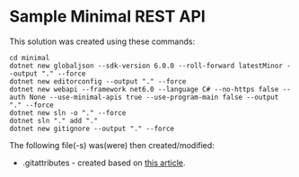 # Sample Minimal REST API

This solution was created using these commands:

```
cd minimal
dotnet new globaljson --sdk-version 6.0.0 --roll-forward latestMinor --output "." --force
dotnet new editorconfig --output "." --force
dotnet new webapi --framework net6.0 --language C# --no-https false --auth None --use-minimal-apis true --use-program-main false --output "." --force
dotnet new sln -o "." --force
dotnet sln "." add "."
dotnet new gitignore --output "." --force
```

The following file(-s) was(were) then created/modified:

- .gitattributes - created based on [this article](https://rehansaeed.com/gitattributes-best-practices/).
